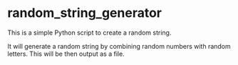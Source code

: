 # random_string_generator
This is a simple Python script to create a random string.

It will generate a random string by combining random numbers with random letters.
This will be then output as a file.
